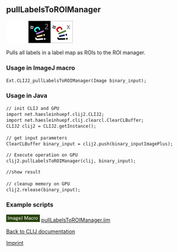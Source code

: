 ## pullLabelsToROIManager
<img src="images/mini_empty_logo.png"/><img src="images/mini_clij2_logo.png"/><img src="images/mini_clijx_logo.png"/>

Pulls all labels in a label map as ROIs to the ROI manager.

### Usage in ImageJ macro
```
Ext.CLIJ2_pullLabelsToROIManager(Image binary_input);
```


### Usage in Java
```
// init CLIJ and GPU
import net.haesleinhuepf.clij2.CLIJ2;
import net.haesleinhuepf.clij.clearcl.ClearCLBuffer;
CLIJ2 clij2 = CLIJ2.getInstance();

// get input parameters
ClearCLBuffer binary_input = clij2.push(binary_inputImagePlus);
```

```
// Execute operation on GPU
clij2.pullLabelsToROIManager(clij, binary_input);
```

```
//show result

// cleanup memory on GPU
clij2.release(binary_input);
```




### Example scripts
<a href="https://github.com/clij/clij2-docs/blob/master/src/main/macro/"><img src="images/language_macro.png" height="20"/></a> [pullLabelsToROIManager.ijm](https://github.com/clij/clij2-docs/blob/master/src/main/macro/pullLabelsToROIManager.ijm)  


[Back to CLIJ documentation](https://clij.github.io/)

[Imprint](https://clij.github.io/imprint)
